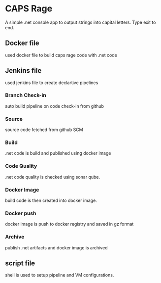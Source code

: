 # CAPS Rage

A simple .net console app to output strings into capital letters. Type exit to end.

## Docker file

used docker file to build caps rage code with .net code

## Jenkins file

used jenkins file to create declartive pipelines

### Branch Check-in

auto build pipeline on code check-in from github

### Source

source code fetched from github SCM

### Build

.net code is build and published using docker image

### Code Quality

.net code quality is checked using sonar qube.

### Docker Image

build code is then created into docker image.

### Docker push

docker image is push to docker registry and saved in gz format

### Archive

publish .net artifacts and docker image is archived

## script file

shell is used to setup pipeline and VM configurations.
